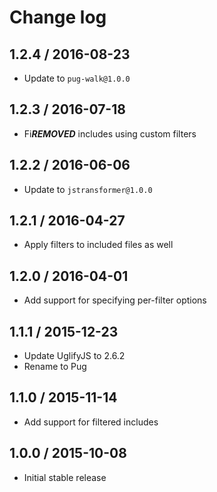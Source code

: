 # Change log

## 1.2.4 / 2016-08-23

- Update to `pug-walk@1.0.0`

## 1.2.3 / 2016-07-18

- Fi***REMOVED*** includes using custom filters

## 1.2.2 / 2016-06-06

- Update to `jstransformer@1.0.0`

## 1.2.1 / 2016-04-27

- Apply filters to included files as well

## 1.2.0 / 2016-04-01

- Add support for specifying per-filter options

## 1.1.1 / 2015-12-23

- Update UglifyJS to 2.6.2
- Rename to Pug

## 1.1.0 / 2015-11-14

- Add support for filtered includes

## 1.0.0 / 2015-10-08

- Initial stable release
